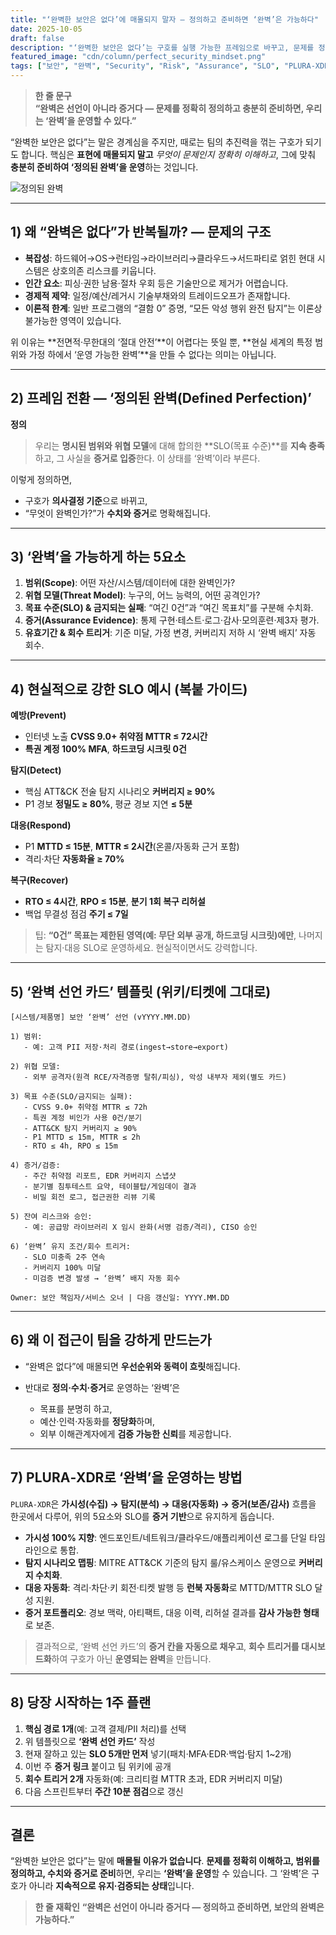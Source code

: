 ```yaml
---
title: "‘완벽한 보안은 없다’에 매몰되지 말자 — 정의하고 준비하면 ‘완벽’은 가능하다"
date: 2025-10-05
draft: false
description: "‘완벽한 보안은 없다’는 구호를 실행 가능한 프레임으로 바꾸고, 문제를 정확히 정의·준비하여 범위 내 ‘완벽’을 운영하는 방법을 정리합니다. PLURA‑XDR 기반의 증거 중심 접근과 ‘완벽 선언 카드’ 템플릿을 제공합니다."
featured_image: "cdn/column/perfect_security_mindset.png"
tags: ["보안", "완벽", "Security", "Risk", "Assurance", "SLO", "PLURA-XDR"]
---
```


> **한 줄 문구**  
> **“완벽은 선언이 아니라 증거다 — 문제를 정확히 정의하고 충분히 준비하면, 우리는 ‘완벽’을 운영할 수 있다.”**

“완벽한 보안은 없다”는 말은 경계심을 주지만, 때로는 팀의 추진력을 꺾는 구호가 되기도 합니다.
핵심은 **표현에 매몰되지 말고** *무엇이 문제인지 정확히 이해하고*, 그에 맞춰 **충분히 준비하여 ‘정의된 완벽’을 운영**하는 것입니다.

![정의된 완벽](https://blog.plura.io/cdn/column/perfect_security_mindset.png)

<!--more-->

---

## 1) 왜 “완벽은 없다”가 반복될까? — 문제의 구조

* **복잡성**: 하드웨어→OS→런타임→라이브러리→클라우드→서드파티로 얽힌 현대 시스템은 상호의존 리스크를 키웁니다.
* **인간 요소**: 피싱·권한 남용·절차 우회 등은 기술만으로 제거가 어렵습니다.
* **경제적 제약**: 일정/예산/레거시 기술부채와의 트레이드오프가 존재합니다.
* **이론적 한계**: 일반 프로그램의 “결함 0” 증명, “모든 악성 행위 완전 탐지”는 이론상 불가능한 영역이 있습니다.

위 이유는 **전면적·무한대의 ‘절대 안전’**이 어렵다는 뜻일 뿐, **현실 세계의 특정 범위와 가정 하에서 ‘운영 가능한 완벽’**을 만들 수 없다는 의미는 아닙니다.

---

## 2) 프레임 전환 — ‘정의된 완벽(Defined Perfection)’

**정의**

> 우리는 **명시된 범위와 위협 모델**에 대해 합의한 **SLO(목표 수준)**를 **지속 충족**하고, 그 사실을 **증거로 입증**한다. 이 상태를 ‘완벽’이라 부른다.

이렇게 정의하면,

* 구호가 **의사결정 기준**으로 바뀌고,
* “무엇이 완벽인가?”가 **수치와 증거**로 명확해집니다.

---

## 3) ‘완벽’을 가능하게 하는 5요소

1. **범위(Scope)**: 어떤 자산/시스템/데이터에 대한 완벽인가?
2. **위협 모델(Threat Model)**: 누구의, 어느 능력의, 어떤 공격인가?
3. **목표 수준(SLO) & 금지되는 실패**: “여긴 0건”과 “여긴 목표치”를 구분해 수치화.
4. **증거(Assurance Evidence)**: 통제 구현·테스트·로그·감사·모의훈련·제3자 평가.
5. **유효기간 & 회수 트리거**: 기준 미달, 가정 변경, 커버리지 저하 시 ‘완벽 배지’ 자동 회수.

---

## 4) 현실적으로 강한 SLO 예시 (복붙 가이드)

**예방(Prevent)**

* 인터넷 노출 **CVSS 9.0+ 취약점 MTTR ≤ 72시간**
* **특권 계정 100% MFA**, **하드코딩 시크릿 0건**

**탐지(Detect)**

* 핵심 ATT&CK 전술 탐지 시나리오 **커버리지 ≥ 90%**
* P1 경보 **정밀도 ≥ 80%**, 평균 경보 지연 **≤ 5분**

**대응(Respond)**

* P1 **MTTD ≤ 15분**, **MTTR ≤ 2시간**(온콜/자동화 근거 포함)
* 격리·차단 **자동화율 ≥ 70%**

**복구(Recover)**

* **RTO ≤ 4시간**, **RPO ≤ 15분**, **분기 1회 복구 리허설**
* 백업 무결성 점검 **주기 ≤ 7일**

> 팁: **“0건” 목표는 제한된 영역(예: 무단 외부 공개, 하드코딩 시크릿)에만**, 나머지는 탐지·대응 SLO로 운영하세요. 현실적이면서도 강력합니다.

---

## 5) ‘완벽 선언 카드’ 템플릿 (위키/티켓에 그대로)

```
[시스템/제품명] 보안 ‘완벽’ 선언 (vYYYY.MM.DD)

1) 범위:
   - 예: 고객 PII 저장·처리 경로(ingest→store→export)

2) 위협 모델:
   - 외부 공격자(원격 RCE/자격증명 탈취/피싱), 악성 내부자 제외(별도 카드)

3) 목표 수준(SLO/금지되는 실패):
   - CVSS 9.0+ 취약점 MTTR ≤ 72h
   - 특권 계정 비인가 사용 0건/분기
   - ATT&CK 탐지 커버리지 ≥ 90%
   - P1 MTTD ≤ 15m, MTTR ≤ 2h
   - RTO ≤ 4h, RPO ≤ 15m

4) 증거/검증:
   - 주간 취약점 리포트, EDR 커버리지 스냅샷
   - 분기별 침투테스트 요약, 테이블탑/게임데이 결과
   - 비밀 회전 로그, 접근권한 리뷰 기록

5) 잔여 리스크와 승인:
   - 예: 공급망 라이브러리 X 임시 완화(서명 검증/격리), CISO 승인

6) ‘완벽’ 유지 조건/회수 트리거:
   - SLO 미충족 2주 연속
   - 커버리지 100% 미달
   - 미검증 변경 발생 → ‘완벽’ 배지 자동 회수

Owner: 보안 책임자/서비스 오너 | 다음 갱신일: YYYY.MM.DD
```

---

## 6) 왜 이 접근이 팀을 강하게 만드는가

* “완벽은 없다”에 매몰되면 **우선순위와 동력이 흐릿**해집니다.
* 반대로 **정의·수치·증거**로 운영하는 ‘완벽’은

  * 목표를 분명히 하고,
  * 예산·인력·자동화를 **정당화**하며,
  * 외부 이해관계자에게 **검증 가능한 신뢰**를 제공합니다.

---

## 7) PLURA‑XDR로 ‘완벽’을 운영하는 방법

`PLURA‑XDR`은 **가시성(수집) → 탐지(분석) → 대응(자동화) → 증거(보존/감사)** 흐름을 한곳에서 다루어, 위의 5요소와 SLO를 **증거 기반**으로 유지하게 돕습니다.

* **가시성 100% 지향**: 엔드포인트/네트워크/클라우드/애플리케이션 로그를 단일 타임라인으로 통합.
* **탐지 시나리오 맵핑**: MITRE ATT&CK 기준의 탐지 룰/유스케이스 운영으로 **커버리지 수치화**.
* **대응 자동화**: 격리·차단·키 회전·티켓 발행 등 **런북 자동화**로 MTTD/MTTR SLO 달성 지원.
* **증거 포트폴리오**: 경보 맥락, 아티팩트, 대응 이력, 리허설 결과를 **감사 가능한 형태**로 보존.

> 결과적으로, ‘완벽 선언 카드’의 **증거 칸을 자동으로 채우고**, **회수 트리거를 대시보드화**하여 구호가 아닌 **운영되는 완벽**을 만듭니다.

---

## 8) 당장 시작하는 1주 플랜

1. **핵심 경로 1개**(예: 고객 결제/PII 처리)를 선택
2. 위 템플릿으로 **‘완벽 선언 카드’** 작성
3. 현재 잘하고 있는 **SLO 5개만 먼저** 넣기(패치·MFA·EDR·백업·탐지 1~2개)
4. 이번 주 **증거 링크** 붙이고 팀 위키에 공개
5. **회수 트리거 2개** 자동화(예: 크리티컬 MTTR 초과, EDR 커버리지 미달)
6. 다음 스프린트부터 **주간 10분 점검**으로 갱신

---

## 결론

“완벽한 보안은 없다”는 말에 **매몰될 이유가 없습니다**.
**문제를 정확히 이해하고, 범위를 정의하고, 수치와 증거로 준비**하면, 우리는 **‘완벽’을 운영**할 수 있습니다.
그 ‘완벽’은 구호가 아니라 **지속적으로 유지·검증되는 상태**입니다.

> **한 줄 재확인**
> **“완벽은 선언이 아니라 증거다 — 정의하고 준비하면, 보안의 완벽은 가능하다.”**

